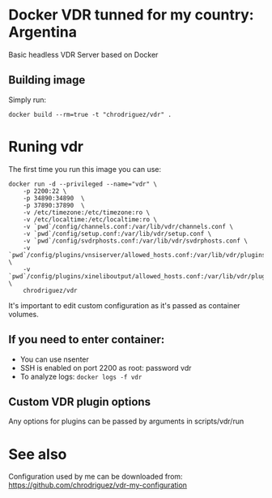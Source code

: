 # Docker VDR tunned for my country: Argentina

Basic headless VDR Server based on Docker


## Building image

Simply run: 
```
docker build --rm=true -t "chrodriguez/vdr" .
```

# Runing vdr

The first time you run this image you can use:

```
docker run -d --privileged --name="vdr" \
	-p 2200:22 \
	-p 34890:34890  \
	-p 37890:37890  \
	-v /etc/timezone:/etc/timezone:ro \
	-v /etc/localtime:/etc/localtime:ro \
	-v `pwd`/config/channels.conf:/var/lib/vdr/channels.conf \
	-v `pwd`/config/setup.conf:/var/lib/vdr/setup.conf \
	-v `pwd`/config/svdrphosts.conf:/var/lib/vdr/svdrphosts.conf \
	-v `pwd`/config/plugins/vnsiserver/allowed_hosts.conf:/var/lib/vdr/plugins/vnsiserver/allowed_hosts.conf \
	-v `pwd`/config/plugins/xineliboutput/allowed_hosts.conf:/var/lib/vdr/plugins/xineliboutput/allowed_hosts.conf \
	chrodriguez/vdr
```

It's important to edit custom configuration as it's passed as container volumes.

## If you need to enter container:

* You can use nsenter
* SSH is enabled on port 2200 as root: password vdr
* To analyze logs: `docker logs -f vdr`

## Custom VDR plugin options

Any options for plugins can be passed by arguments in scripts/vdr/run

# See also

Configuration used by me can be downloaded from: https://github.com/chrodriguez/vdr-my-configuration
